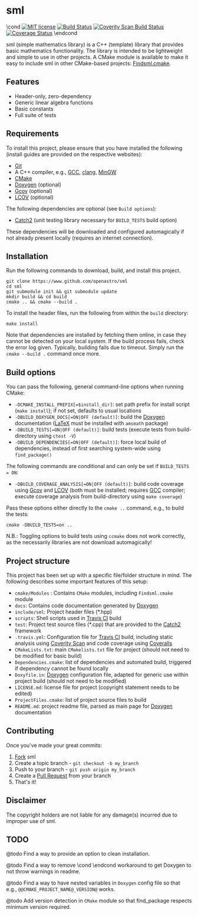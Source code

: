 sml
===

\cond [![MIT license](http://img.shields.io/badge/license-MIT-brightgreen.svg)](http://opensource.org/licenses/MIT) [![Build Status](https://travis-ci.org/kartikkumar/sml.svg?branch=master)](https://travis-ci.org/kartikkumar/sml) [![Coverity Scan Build Status](https://scan.coverity.com/projects/3666/badge.svg)](https://scan.coverity.com/projects/3666) [![Coverage Status](https://coveralls.io/repos/github/kartikkumar/sml/badge.svg?branch=master)](https://coveralls.io/github/kartikkumar/sml?branch=master) \endcond

sml (simple mathematics library) is a C++ (template) library that provides basic mathematics functionality. The library is intended to be lightweight and simple to use in other projects. A CMake module is available to make it easy to include sml in other CMake-based projects: [Findsml.cmake](https://github.com/openastro/cmake-modules/blob/master/Modules/Findsml.cmake).

Features
------

  - Header-only, zero-dependency
  - Generic linear algebra functions
  - Basic constants
  - Full suite of tests

Requirements
------

To install this project, please ensure that you have installed the following (install guides are provided on the respective websites):

  - [Git](http://git-scm.com)
  - A C++ compiler, e.g., [GCC](https://gcc.gnu.org/), [clang](http://clang.llvm.org/), [MinGW](http://www.mingw.org/)
  - [CMake](http://www.cmake.org "CMake homepage")
  - [Doxygen](http://www.doxygen.org "Doxygen homepage") (optional)
  - [Gcov](https://gcc.gnu.org/onlinedocs/gcc/Gcov.html) (optional)
  - [LCOV](http://ltp.sourceforge.net/coverage/lcov.php) (optional)

The following dependencies are optional (see `Build options`):

  - [Catch2](https://github.com/catchorg/Catch2) (unit testing library necessary for `BUILD_TESTS` build option)

These dependencies will be downloaded and configured automagically if not already present locally (requires an internet connection).

Installation
------

Run the following commands to download, build, and install this project.

    git clone https://www.github.com/openastro/sml
    cd sml
    git submodule init && git submodule update
    mkdir build && cd build
    cmake .. && cmake --build .

To install the header files, run the following from within the `build` directory:

    make install

Note that dependencies are installed by fetching them online, in case they cannot be detected on your local system. If the build process fails, check the error log given. Typically, building fails due to timeout. Simply run the `cmake --build .` command once more.

Build options
-------------

You can pass the following, general command-line options when running CMake:

  - `-DCMAKE_INSTALL_PREFIX[=$install_dir]`: set path prefix for install script (`make install`); if not set, defaults to usual locations
  - `-DBUILD_DOXYGEN_DOCS[=ON|OFF (default)]`: build the [Doxygen](http://www.doxygen.org "Doxygen homepage") documentation ([LaTeX](http://www.latex-project.org/) must be installed with `amsmath` package)
  - `-DBUILD_TESTS[=ON|OFF (default)]`: build tests (execute tests from build-directory using `ctest -V`)
  - `-DBUILD_DEPENDENCIES[=ON|OFF (default)]`: force local build of dependencies, instead of first searching system-wide using `find_package()`

The following commands are conditional and can only be set if `BUILD_TESTS = ON`:

 - `-DBUILD_COVERAGE_ANALYSIS[=ON|OFF (default)]`: build code coverage using [Gcov](https://gcc.gnu.org/onlinedocs/gcc/Gcov.html) and [LCOV](http://ltp.sourceforge.net/coverage/lcov.php) (both must be installed; requires [GCC](https://gcc.gnu.org/) compiler; execute coverage analysis from build-directory using `make coverage`)

Pass these options either directly to the `cmake ..` command, e.g., to build the tests:

    cmake -DBUILD_TESTS=on ..

N.B.: Toggling options to build tests using `ccmake` does not work correctly, as the necessarily libraries are not download automagically!

Project structure
-------------

This project has been set up with a specific file/folder structure in mind. The following describes some important features of this setup:

  - `cmake/Modules` : Contains `CMake` modules, including `Findsml.cmake` module
  - `docs`: Contains code documentation generated by [Doxygen](http://www.doxygen.org "Doxygen homepage")
  - `include/sml`: Project header files (*.hpp)
  - `scripts`: Shell scripts used in [Travis CI](https://travis-ci.org/ "Travis CI homepage") build
  - `test`: Project test source files (*.cpp) that are provided to the [Catch2](https://github.com/catchorg/Catch2 "Catch2 Github repository") framework
  - `.travis.yml`: Configuration file for [Travis CI](https://travis-ci.org/ "Travis CI homepage") build, including static analysis using [Coverity Scan](https://scan.coverity.com/ "Coverity Scan homepage") and code coverage using [Coveralls](https://coveralls.io "Coveralls.io homepage")
  - `CMakeLists.txt`: main `CMakelists.txt` file for project (should not need to be modified for basic build)
  - `Dependencies.cmake`: list of dependencies and automated build, triggered if dependency cannot be found locally
  - `Doxyfile.in`: [Doxygen](http://www.doxygen.org "Doxygen homepage") configuration file, adapted for generic use within project build (should not need to be modified)
  - `LICENSE.md`: license file for project (copyright statement needs to be edited)
  - `ProjectFiles.cmake`: list of project source files to build
  - `README.md`: project readme file, parsed as main page for [Doxygen](http://www.doxygen.org "Doxygen homepage") documentation

Contributing
------------

Once you've made your great commits:

  1. [Fork](https://github.com/openastro/sml/fork) sml
  2. Create a topic branch - `git checkout -b my_branch`
  3. Push to your branch - `git push origin my_branch`
  4. Create a [Pull Request](http://help.github.com/pull-requests/) from your branch
  5. That's it!

Disclaimer
------------

The copyright holders are not liable for any damage(s) incurred due to improper use of sml.

TODO
------------
@todo Find a way to provide an option to clean installation.

@todo Find a way to remove \cond \endcond workaround to get Doxygen to not throw warnings in readme.

@todo Find a way to have nested variables in `Doxygen` config file so that e.g., `@@CMAKE_PROJECT_NAME@_VERSION@` works.

@todo Add version detection in `CMake` module so that find_package respects minimum version required.
